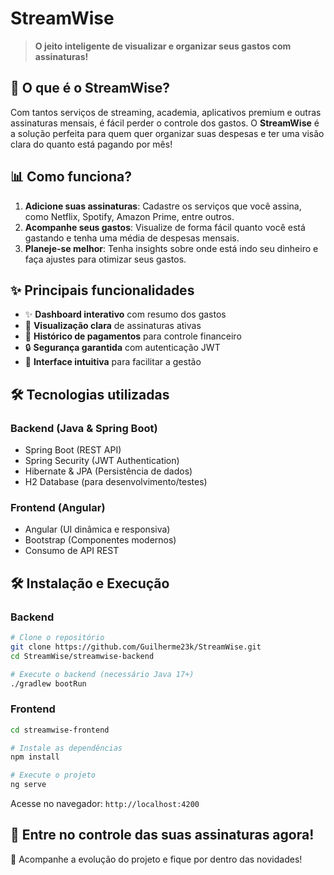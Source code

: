 # StreamWise

> **O jeito inteligente de visualizar e organizar seus gastos com assinaturas!**

## 🌟 O que é o StreamWise?

Com tantos serviços de streaming, academia, aplicativos premium e outras assinaturas mensais, é fácil perder o controle dos gastos. O **StreamWise** é a solução perfeita para quem quer organizar suas despesas e ter uma visão clara do quanto está pagando por mês!

## 📊 Como funciona?

1. **Adicione suas assinaturas**: Cadastre os serviços que você assina, como Netflix, Spotify, Amazon Prime, entre outros.
2. **Acompanhe seus gastos**: Visualize de forma fácil quanto você está gastando e tenha uma média de despesas mensais.
3. **Planeje-se melhor**: Tenha insights sobre onde está indo seu dinheiro e faça ajustes para otimizar seus gastos.

## ✨ Principais funcionalidades

- ✨ **Dashboard interativo** com resumo dos gastos
- 👀 **Visualização clara** de assinaturas ativas
- 📑 **Histórico de pagamentos** para controle financeiro
- 🔒 **Segurança garantida** com autenticação JWT
- 📝 **Interface intuitiva** para facilitar a gestão

## 🛠️ Tecnologias utilizadas

### Backend (Java & Spring Boot)
- Spring Boot (REST API)
- Spring Security (JWT Authentication)
- Hibernate & JPA (Persistência de dados)
- H2 Database (para desenvolvimento/testes)

### Frontend (Angular)
- Angular (UI dinâmica e responsiva)
- Bootstrap (Componentes modernos)
- Consumo de API REST

## 🛠️ Instalação e Execução

### Backend
```bash
# Clone o repositório
git clone https://github.com/Guilherme23k/StreamWise.git
cd StreamWise/streamwise-backend

# Execute o backend (necessário Java 17+)
./gradlew bootRun
```

### Frontend
```bash
cd streamwise-frontend

# Instale as dependências
npm install

# Execute o projeto
ng serve
```

Acesse no navegador: `http://localhost:4200`

## 🎡 Entre no controle das suas assinaturas agora!

👀 Acompanhe a evolução do projeto e fique por dentro das novidades!

